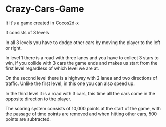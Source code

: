 # Crazy-Cars-Game

It It´s a game created in Cocos2d-x

It consists of 3 levels

In all 3 levels you have to dodge other cars by moving the player to the left or right.

In level 1 there is a road with three lanes and you have to collect 3 stars to win, if you collide with 3 cars the game ends and makes us start from the first level 
regardless of which level we are at.

On the second level there is a highway with 2 lanes and two directions of traffic.
Unlike the first level, in this one you can also speed up.

In the third level it is a road with 3 cars, this time all the cars come in the opposite direction to the player.

The scoring system consists of 10,000 points at the start of the game, with the passage of time points are removed 
and when hitting other cars, 500 points are subtracted.
